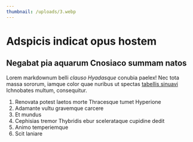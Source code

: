 ```yaml
---
thumbnail: /uploads/3.webp
---
```

# Adspicis indicat opus hostem

## Negabat pia aquarum Cnosiaco summam natos

Lorem markdownum belli *clauso Hyadasque* conubia paelex! Nec tota massa
sororum, iamque color quae nuribus ut spectas [tabellis
sinuavi](http://tonitrua.org/) Ichnobates multum, consequitur.

1. Renovata potest laetos morte Thracesque tumet Hyperione
2. Adamante vultu gravemque carcere
3. Et mundus
4. Cephisias tremor Thybridis ebur scelerataque cupidine dedit
5. Animo temperiemque
6. Scit laniare